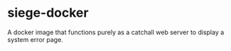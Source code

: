 # siege-docker
 A docker image that functions purely as a catchall web server  to display a system error page.
